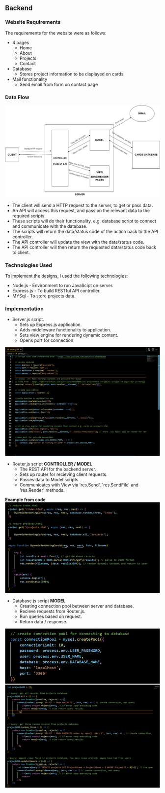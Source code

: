 ## Backend

### Website Requirements

The requirements for the website were as follows:

* 4 pages
	* Home
	* About 
	* Projects 
	* Contact
* Database
	* Stores project information to be displayed on cards
* Mail functionality
	* Send email from form on contact page

### Data Flow

![](images/mvc-diagram.png)

* The client will send a HTTP request to the server, to get or pass data.
* An API will access this request, and pass on the relevant data to the required scripts.
* These scripts will do their functionality, e.g. database script to connect and communicate with the database.
* The scripts will return the data/status code of the action back to the API controller.
* The API controller will update the view with the data/status code.
* The API controller will then return the requested data/status code back to client.

### Technologies Used

To implement the designs, I used the following technologies:

* Node.js - Environment to run JavaScipt on server.
* Express.js - To build RESTful API controller.
* MYSql - To store projects data.

### Implementation

* Server.js script.
	* Sets up Express.js application.
	* Adds middleware functionality to application.
	* Sets view engine for rendering dynamic content.
	* Opens port for connection.

![](images/server.png)

* Router.js script **CONTROLLER / MODEL**
	* The REST API for the backend server.
	* Sets up router for recieving client requests.
	* Passes data to Model scripts.
	* Communicates with View via 'res.Send', 'res.SendFile' and 'res.Render' methods.


**Example from code**
![](images/router.png)

* Database.js script **MODEL**
	* Creating connection pool between server and database.
	* Recieve requests from Router.js.
	* Run queries based on request.
	* Return data / response.

![](images/connection.png)
![](images/database.png)
